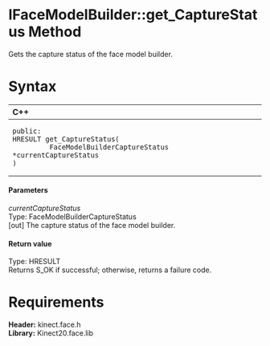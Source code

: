 IFaceModelBuilder::get\_CaptureStatus Method  
============================================  

Gets the capture status of the face model builder. <span id="syntaxSection"></span>

Syntax  
======  

<table>
<colgroup>
<col width="100%" />
</colgroup>
<thead>
<tr class="header">
<th align="left">C++</th>
</tr>
</thead>
<tbody>
<tr class="odd">
<td align="left"><pre><code>public:  
HRESULT get_CaptureStatus(  
         FaceModelBuilderCaptureStatus *currentCaptureStatus  
)</code></pre></td>
</tr>
</tbody>
</table>

<span id="ID4EG"></span>
#### Parameters  

*currentCaptureStatus*    
Type: FaceModelBuilderCaptureStatus  
[out] The capture status of the face model builder.  

<span id="ID4EP"></span>
#### Return value  

Type: HRESULT  
Returns S\_OK if successful; otherwise, returns a failure code.  

<span id="requirements"></span>

Requirements  
============  

**Header:** kinect.face.h  
**Library:** Kinect20.face.lib  



<!--Please do not edit the data in the comment block below.-->
<!--
TOCTitle : get_CaptureStatus Method
RLTitle : IFaceModelBuilder::get_CaptureStatus Method
KeywordK : get_CaptureStatus method
KeywordK : IFaceModelBuilder::get_CaptureStatus method
KeywordF : IFaceModelBuilder::get_CaptureStatus
KeywordF : get_CaptureStatus
KeywordF : Microsoft.Kinect.face.IFaceModelBuilder.get_CaptureStatus(FaceModelBuilderCaptureStatus@)
KeywordA : M:Microsoft.Kinect.face.IFaceModelBuilder.get_CaptureStatus(FaceModelBuilderCaptureStatus@)
AssetID : M:Microsoft.Kinect.face.IFaceModelBuilder.get_CaptureStatus(FaceModelBuilderCaptureStatus@)
Locale : en-us
CommunityContent : 1
APIType : Managed
APILocation : 
APIName : Microsoft.Kinect.face.IFaceModelBuilder::get_CaptureStatus
TargetOS : Windows
TopicType : kbSyntax
DevLang : C++
DocSet : K4Wv2
ProjType : K4Wv2Proj
Technology : Kinect for Windows
Product : Kinect for Windows SDK v2
productversion : 20
-->
